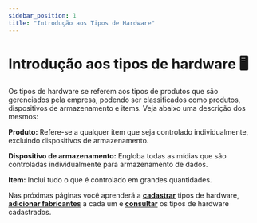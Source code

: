 ```yaml
---
sidebar_position: 1
title: "Introdução aos Tipos de Hardware"
---
```


# Introdução aos tipos de hardware :desktop_computer:

Os tipos de hardware se referem aos tipos de produtos que são gerenciados pela empresa, podendo ser classificados como produtos, dispositivos de armazenamento e items. Veja abaixo uma descrição dos mesmos:

**Produto:** Refere-se a qualquer item que seja controlado individualmente, excluindo dispositivos de armazenamento.

**Dispositivo de armazenamento:** Engloba todas as mídias que são controladas individualmente para armazenamento de dados.

**Item:** Inclui tudo o que é controlado em grandes quantidades.

Nas próximas páginas você aprenderá a **[cadastrar](./create.md)** tipos de hardware, **[adicionar fabricantes](./actions.md)** a cada um e **[consultar](./list.md)** os tipos de hardware cadastrados.

